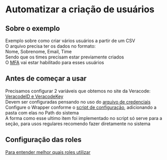# Automatizar a criação de usuários

## Sobre o exemplo
Exemplo sobre como criar vários usuários a partir de um CSV</br>
O arquivo precisa ter os dados no formato:</br>
Nome, Sobrenome, Email, Time</br>
Sendo que os times precisam estar previamente criados</br>
O [MFA](https://www.m3corp.com.br/2020/03/18/dicas-thycotic-boas-praticas-recomendadas-de-seguranca-cibernetica-para-trabalhar-remotamente/) vai estar habilitado para esses usuários</br>

## Antes de começar a usar
Precisamos configurar 2 variáveis que obtemos no site da Veracode:</br>
[VeracodeID e VeracodeKey](https://docs.veracode.com/r/c_api_credentials3)</br>
Devem ser configuradas pensando no uso do [arquivo de credenciais](https://docs.veracode.com/r/c_configure_api_cred_file)</br>
Configure o Wrapper conforme o [script de configuração](https://github.com/M3Corp-Community/Veracode/blob/main/SOs/Windows/Configurar%20Ferramentas.ps1), adicionando a pasta com elas no Path do sistema</br>
A forma como esse ultimo item foi implementado no script só serve para a seção, para usos regulares recomendo fazer diretamente no sistema</br>

## Configuração das roles
[Para entender melhor quais roles utilizar](https://docs.veracode.com/r/c_role_permissions)</br>